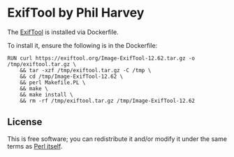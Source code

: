 # ExifTool by Phil Harvey

The [ExifTool](https://exiftool.org/) is installed via Dockerfile.

To install it, ensure the following is in the Dockerfile:

```
RUN curl https://exiftool.org/Image-ExifTool-12.62.tar.gz -o /tmp/exiftool.tar.gz \
    && tar -xzf /tmp/exiftool.tar.gz -C /tmp \
    && cd /tmp/Image-ExifTool-12.62 \
    && perl Makefile.PL \
    && make \
    && make install \
    && rm -rf /tmp/exiftool.tar.gz /tmp/Image-ExifTool-12.62
```

## License

This is free software; you can redistribute it and/or modify it under the same terms as [Perl itself](http://dev.perl.org/licenses/).
